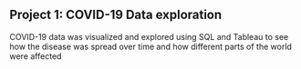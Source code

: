 ## Project 1: COVID-19 Data exploration 
COVID-19 data was visualized and explored using SQL and Tableau to see how the disease was spread over time and how different parts of the world were affected
